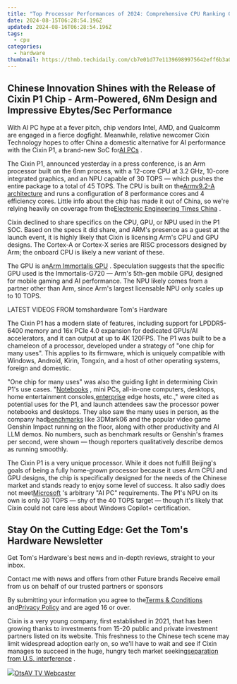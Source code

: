 ```yaml
---
title: "Top Processor Performances of 2024: Comprehensive CPU Ranking Guide"
date: 2024-08-15T06:28:54.196Z
updated: 2024-08-16T06:28:54.196Z
tags:
  - cpu
categories:
  - hardware
thumbnail: https://thmb.techidaily.com/cb7e01d77e11396989975642eff6b3a0f5621896796311364cd34b031c122e69.jpg
---
```


## Chinese Innovation Shines with the Release of Cixin P1 Chip - Arm-Powered, 6Nm Design and Impressive Ebytes/Sec Performance

With AI PC hype at a fever pitch, chip vendors Intel, AMD, and Qualcomm are engaged in a fierce dogfight. Meanwhile, relative newcomer Cixin Technology hopes to offer China a domestic alternative for AI performance with the Cixin P1, a brand-new SoC for[AI PCs](https://www.tomshardware.com/laptops/what-is-an-ai-pc) .

 The Cixin P1, announced yesterday in a press conference, is an Arm processor built on the 6nm process, with a 12-core CPU at 3.2 GHz, 10-core integrated graphics, and an NPU capable of 30 TOPS — which pushes the entire package to a total of 45 TOPS. The CPU is built on the[Armv9.2-A architecture](https://www.arm.com/architecture/cpu/a-profile) and runs a configuration of 8 performance cores and 4 efficiency cores. Little info about the chip has made it out of China, so we're relying heavily on coverage from the[Electronic Engineering Times China](https://www.eet-china.com/news/202407318414.html) .

 Cixin declined to share specifics on the CPU, GPU, or NPU used in the P1 SOC. Based on the specs it did share, and ARM's presence as a guest at the launch event, it is highly likely that Cixin is licensing Arm's CPU and GPU designs. The Cortex-A or Cortex-X series are RISC processors designed by Arm; the onboard CPU is likely a new variant of these.

 The GPU is an[Arm Immortalis GPU](https://www.tomshardware.com/news/arm-immortalis-gpu-features-hardware-ray-tracing) . Speculation suggests that the specific GPU used is the Immortalis-G720 — Arm's 5th-gen mobile GPU, designed for mobile gaming and AI performance. The NPU likely comes from a partner other than Arm, since Arm's largest licensable NPU only scales up to 10 TOPS.

 LATEST VIDEOS FROM tomshardware Tom's Hardware

 The Cixin P1 has a modern slate of features, including support for LPDDR5-6400 memory and 16x PCIe 4.0 expansion for dedicated GPUs/AI accelerators, and it can output at up to 4K 120FPS. The P1 was built to be a chameleon of a processor, developed under a strategy of "one chip for many uses". This applies to its firmware, which is uniquely compatible with Windows, Android, Kirin, Tongxin, and a host of other operating systems, foreign and domestic.

 "One chip for many uses" was also the guiding light in determining Cixin P1's use cases. "[Notebooks](https://www.tomshardware.com/tag/notebooks) , mini PCs, all-in-one computers, desktops, home entertainment consoles,[enterprise](https://www.tomshardware.com/tag/enterprise) edge hosts, etc.," were cited as potential uses for the P1, and launch attendees saw the processor power notebooks and desktops. They also saw the many uses in person, as the company had[benchmarks](https://www.tomshardware.com/tag/benchmark) like 3DMark06 and the popular video game Genshin Impact running on the floor, along with other productivity and AI LLM demos. No numbers, such as benchmark results or Genshin's frames per second, were shown — though reporters qualitatively describe demos as running smoothly.

 The Cixin P1 is a very unique processor. While it does not fulfill Beijing's goals of being a fully home-grown processor because it uses Arm CPU and GPU designs, the chip is specifically designed for the needs of the Chinese market and stands ready to enjoy some level of success. It also sadly does not meet[Microsoft](https://www.tomshardware.com/tag/microsoft) 's arbitrary "AI PC" requirements. The P1's NPU on its own is only 30 TOPS — shy of the 40 TOPS target — though it's likely that Cixin could not care less about Windows Copilot+ certification.

## Stay On the Cutting Edge: Get the Tom's Hardware Newsletter

 Get Tom's Hardware's best news and in-depth reviews, straight to your inbox.

 Contact me with news and offers from other Future brands  Receive email from us on behalf of our trusted partners or sponsors

 By submitting your information you agree to the[Terms & Conditions](https://futureplc.com/terms-conditions/) and[Privacy Policy](https://futureplc.com/privacy-policy/) and are aged 16 or over.

 Cixin is a very young company, first established in 2021, that has been growing thanks to investments from 15-20 public and private investment partners listed on its website. This freshness to the Chinese tech scene may limit widespread adoption early on, so we'll have to wait and see if Cixin manages to succeed in the huge, hungry tech market seeking[separation from U.S. interference](https://www.tomshardware.com/tech-industry/manufacturing/china-commerce-minister-frustrated-by-us-interfering-in-international-lithography-exports-via-third-countries) .


<ins class="adsbygoogle"
     style="display:block"
     data-ad-format="autorelaxed"
     data-ad-client="ca-pub-7571918770474297"
     data-ad-slot="1223367746"></ins>



<ins class="adsbygoogle"
     style="display:block"
     data-ad-client="ca-pub-7571918770474297"
     data-ad-slot="8358498916"
     data-ad-format="auto"
     data-full-width-responsive="true"></ins>



<!-- affiliate ads begin -->
<a href="https://otszone.ots7.com/order/checkout.php?PRODS=4713324&QTY=1&AFFILIATE=108875&CART=1"><img src="https://green.ots7.com/screenshots/OtsAV/OtsAVTV1.90-300x188.jpg" border="0">OtsAV TV Webcaster</a>
<!-- affiliate ads end -->